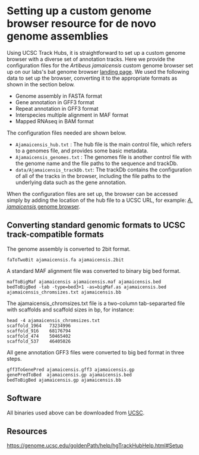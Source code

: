 # Setting up a custom genome browser resource for de novo genome assemblies

Using UCSC Track Hubs, it is straightforward to set up a custom genome browser with a diverse set of annotation tracks. Here we provide the configuration files for the *Artibeus jamaicensis* custom genome browser set up on our labs's bat genome browser [landing page](http://compgen.cshl.edu/bat/). We used the following data to set up the browser, converting it to the appropriate formats as shown in the section below.

* Genome assembly in FASTA format
* Gene annotation in GFF3 format
* Repeat annotation in GFF3 format
* Interspecies multiple alignment in MAF format
* Mapped RNAseq in BAM format

The configuration files needed are shown below.

* `Ajamaicensis_hub.txt` : The hub file is the main control file, which refers to a genomes file, and provides some basic metadata.
* `Ajamaicensis_genomes.txt` : The genomes file is another control file with the genome name and the file paths to the sequence and trackDb.
* `data/Ajamaicensis_trackDb.txt`: The trackDb contains the configuration of all of the tracks in the browser, including the file paths to the underlying data such as the gene annotation.

When the configuration files are set up, the browser can be accessed simply by adding the location of the hub file to a UCSC URL, for example: [*A. jamaicensis* genome browser](http://genome.ucsc.edu/cgi-bin/hgHubConnect?hgHub_do_redirect=on&hgHubConnect.remakeTrackHub=on&hgHub_do_firstDb=1&hubUrl=http://compgen.cshl.edu/bat/Ajamaicensis_hub.txt).

## Converting standard genomic formats to UCSC track-compatible formats

The genome assembly is converted to 2bit format.

```
faToTwoBit ajamaicensis.fa ajamaicensis.2bit
```

A standard MAF alignment file was converted to binary big bed format.
```
mafToBigMaf ajamaicensis ajamaicensis.maf ajamaicensis.bed
bedToBigBed -tab -type=bed3+1 -as=bigMaf.as ajamaicensis.bed ajamaicensis_chromsizes.txt ajamaicensis.bb
```
The ajamaicensis_chromsizes.txt file is a two-column tab-separarted file with scaffolds and scaffold sizes in bp, for instance:
```
head -4 ajamaicensis_chromsizes.txt
scaffold_1964   73234996
scaffold_916    68176794
scaffold_474    50465402
scaffold_537    46405026
```

All gene annotation GFF3 files were converted to big bed format in three steps.
```
gff3ToGenePred ajamaicensis.gff3 ajamaicensis.gp
genePredToBed  ajamaicensis.gp ajamaicensis.bed
bedToBigBed ajamaicensis.gp ajamaicensis.bb
```

## Software

All binaries used above can be downloaded from [UCSC](http://hgdownload.soe.ucsc.edu/admin/exe/linux.x86_64/).

## Resources 

https://genome.ucsc.edu/goldenPath/help/hgTrackHubHelp.html#Setup
